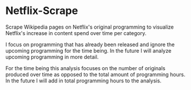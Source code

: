 # Netflix-Scrape
Scrape Wikipedia pages on Netflix's original programming to visualize Netflix's increase in content spend over time per category. 

I focus on programming that has already been released and ignore the upcoming programming for the time being. In the future I will analyze upcoming programming in more detail.

For the time being this analysis focuses on the number of originals produced over time as opposed to the total amount of programming hours. In the future I will add in total programming hours to the analysis.
